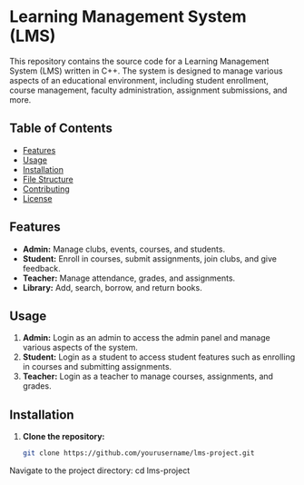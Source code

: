 # Learning Management System (LMS)

This repository contains the source code for a Learning Management System (LMS) written in C++. The system is designed to manage various aspects of an educational environment, including student enrollment, course management, faculty administration, assignment submissions, and more.

## Table of Contents

- [Features](#features)
- [Usage](#usage)
- [Installation](#installation)
- [File Structure](#file-structure)
- [Contributing](#contributing)
- [License](#license)

## Features

- **Admin:** Manage clubs, events, courses, and students.
- **Student:** Enroll in courses, submit assignments, join clubs, and give feedback.
- **Teacher:** Manage attendance, grades, and assignments.
- **Library:** Add, search, borrow, and return books.

## Usage

1. **Admin:** Login as an admin to access the admin panel and manage various aspects of the system.
2. **Student:** Login as a student to access student features such as enrolling in courses and submitting assignments.
3. **Teacher:** Login as a teacher to manage courses, assignments, and grades.

## Installation

1. **Clone the repository:**
   ```bash
   git clone https://github.com/yourusername/lms-project.git
Navigate to the project directory:
cd lms-project
